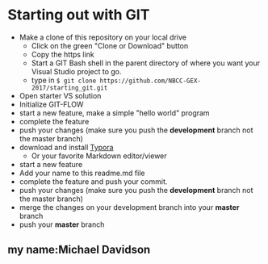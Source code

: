 # Starting out with GIT

* Make a clone of this repository on your local drive
    * Click on the green "Clone or Download" button
    * Copy the https link
    * Start a GIT Bash shell in the parent directory of where you want your Visual Studio project to go. 
    *  type in `$ git clone https://github.com/NBCC-GEX-2017/starting_git.git`
* Open starter VS solution
* Initialize GIT-FLOW
* start a new feature, make a simple "hello world" program
* complete the feature 
* push your changes (make sure you push the **development** branch not the master branch) 
* download and install [Typora](https://www.typora.io/#windows) 
    * Or your favorite Markdown editor/viewer
* start a new feature 
* Add your name to this readme.md file
* complete the feature and push your commit. 
* push your changes  (make sure you push the **development** branch not the master branch) 
* merge the changes on your development branch into your **master** branch
* push your **master** branch

## my name:Michael Davidson